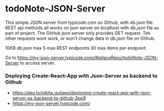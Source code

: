 # todoNote-JSON-Server 
This simple JSON server from typicode.com on Github, with db.json file. REST api methods all works on json server on localhost with db.json file as part of project. The GitHub json server only provides GET request. Teh other requests wont work, or won't change data in db.json file on Github. 

10KB db.json max
5 max REST endpoints
30 max items per endpoint

Go to https://my-json-server.typicode.com/WallaceRepo/todoNote-JSON-Server to access server.


### Deploying Create-React-App with Json-Server as backend to Github 
- https://dev.to/nikita_guliaev/deploying-create-react-app-with-json-server-as-backend-to-github-3pp9
- https://my-json-server.typicode.com/

